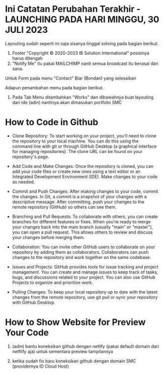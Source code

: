 # Ini Catatan Perubahan Terakhir - LAUNCHING PADA HARI MINGGU, 30 JULI 2023

Layouting sudah seperti ini saja sisanya tinggal solving pada bagian berikut.
1. Footer "Copyright © 2020-2023 IB Solution International" posisinya harus ditengah
2. "Notify Me" itu pakai MAILCHIMP nanti semua broadcast itu berasal dari sana.

Untuk Form pada menu "Contact" Biar (Bondan) yang selesaikan

Adapun penambahan menu pada bagian berikut.
1. Pada Tab Menu ditambahkan "Works" dan dibawahnya buat layouting dari ide (adin) nantinya akan dimasukan portfolio SMC

# How to Code in Github

- Clone Repository: To start working on your project, you'll need to clone the repository to your local machine. You can do this using the command line with git or through GitHub Desktop (a graphical interface for managing repositories). The clone URL can be found on your repository's page.

- Add Code and Make Changes: Once the repository is cloned, you can add your code files or create new ones using a text editor or an Integrated Development Environment (IDE). Make changes to your code as needed.

- Commit and Push Changes: After making changes to your code, commit the changes. In Git, a commit is a snapshot of your changes with a descriptive message. After committing, push your changes to the remote repository (GitHub) so others can see them.

- Branching and Pull Requests: To collaborate with others, you can create branches for different features or fixes. When you're ready to merge your changes back into the main branch (usually "main" or "master"), you can open a pull request. This allows others to review and discuss your changes before merging them.

- Collaboration: You can invite other GitHub users to collaborate on your repository by adding them as collaborators. Collaborators can push changes to the repository and work together on the same codebase.

- Issues and Projects: GitHub provides tools for issue tracking and project management. You can create and manage issues to keep track of tasks, bugs, and discussions related to your project. You can also use GitHub Projects to organize and prioritize work.

- Pulling Changes: To keep your local repository up to date with the latest changes from the remote repository, use git pull or sync your repository with GitHub Desktop.

# How to Show Website for Preview Your Code

1. (adin) bantu koneksikan github dengan netlify (pakai default domain dari netflify aja) untuk sementara preview tampilannya

2. ketika sudah fix baru koneksikan github dengan domain SMC (providernya ID Cloud Host)

